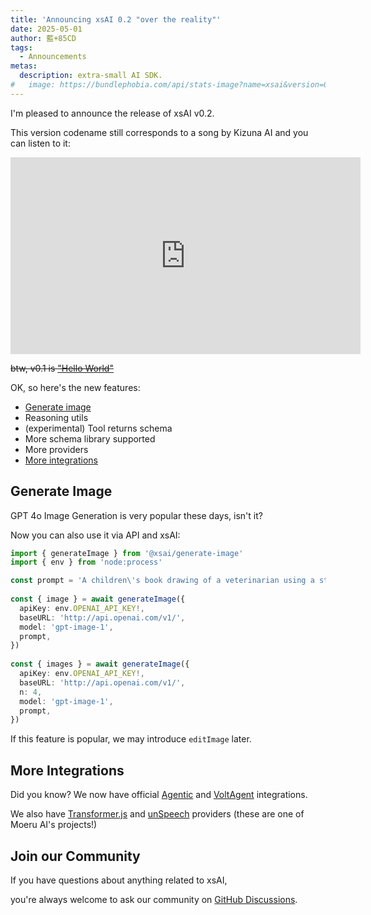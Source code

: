 ```yaml
---
title: 'Announcing xsAI 0.2 "over the reality"'
date: 2025-05-01
author: 藍+85CD
tags:
  - Announcements
metas:
  description: extra-small AI SDK.
#   image: https://bundlephobia.com/api/stats-image?name=xsai&version=0.2.0&wide=true
---
```


I'm pleased to announce the release of xsAI v0.2.

This version codename still corresponds to a song by Kizuna AI and you can listen to it:

<iframe width="560" height="315" src="https://www.youtube.com/embed/OIdlW0u3ZXc" title="YouTube video player" frameborder="0" referrerpolicy="strict-origin-when-cross-origin" allowfullscreen></iframe>

~~btw, v0.1 is ["Hello World"](https://www.youtube.com/watch?v=FrcR9qvjwmo)~~

OK, so here's the new features:

- [Generate image](#generate-image)
- Reasoning utils
- (experimental) Tool returns schema
- More schema library supported
- More providers
- [More integrations](#more-integrations)

## Generate Image

GPT 4o Image Generation is very popular these days, isn't it?

Now you can also use it via API and xsAI:

```ts
import { generateImage } from '@xsai/generate-image'
import { env } from 'node:process'

const prompt = 'A children\'s book drawing of a veterinarian using a stethoscope to listen to the heartbeat of a baby otter.'
 
const { image } = await generateImage({
  apiKey: env.OPENAI_API_KEY!,
  baseURL: 'http://api.openai.com/v1/',
  model: 'gpt-image-1',
  prompt,
})
 
const { images } = await generateImage({
  apiKey: env.OPENAI_API_KEY!,
  baseURL: 'http://api.openai.com/v1/',
  n: 4,
  model: 'gpt-image-1',
  prompt,
})
```

If this feature is popular, we may introduce `editImage` later.

## More Integrations

Did you know? We now have official [Agentic](https://agentic.so/sdks/xsai) and [VoltAgent](https://voltagent.dev/docs/agents/providers/#voltagentxsai-xsai-provider) integrations.

We also have [Transformer.js](https://github.com/moeru-ai/xsai-transformers) and [unSpeech](https://github.com/moeru-ai/unspeech/tree/main/sdk/typescript) providers (these are one of Moeru AI's projects!)

## Join our Community

If you have questions about anything related to xsAI,

you're always welcome to ask our community on [GitHub Discussions](https://github.com/moeru-ai/xsai/discussions).
